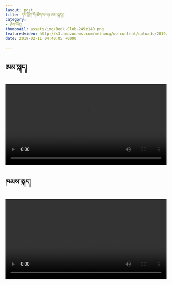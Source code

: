 ```yaml
---
layout: post
title: དཔེ་ཀློག་གི་ཚོགས་པ།(ཨམ་སྐད།)
category:
- ཤེས་ཡོན།
thumbnail: assets/img/Book-Club-249x140.png
featuredvideo: http://s3.amazonaws.com/melhong/wp-content/uploads/2019/02/05001223/Book-Club.mp4
date: 2019-02-11 04:40:05 +0000

---
```

<h2>ཨམ་སྐད།</h2>
<video controls width="100%" src="http://s3.amazonaws.com/melhong/wp-content/uploads/2019/02/05001223/Book-Club.mp4"></video>

<h2>ཁམས་སྐད།</h2>
<video controls width="100%" src="http://s3.amazonaws.com/melhong/wp-content/uploads/2019/02/11161011/BookClub-k.mp4"></video>